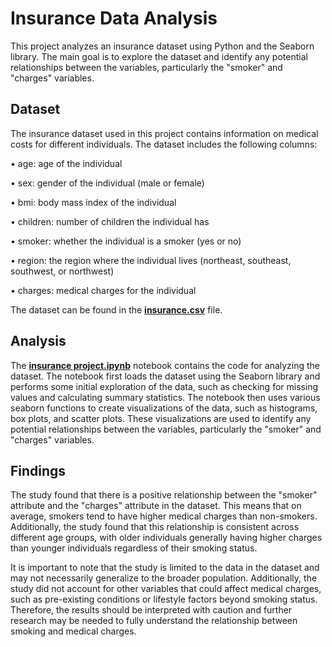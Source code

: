 # **Insurance Data Analysis** #

This project analyzes an insurance dataset using Python and the Seaborn library. The main goal is to explore the dataset and identify any potential relationships between the variables, particularly the "smoker" and "charges" variables.

## **Dataset** ##
The insurance dataset used in this project contains information on medical costs for different individuals. The dataset includes the following columns:

•	age: age of the individual

•	sex: gender of the individual (male or female)

•	bmi: body mass index of the individual

•	children: number of children the individual has

•	smoker: whether the individual is a smoker (yes or no)

•	region: the region where the individual lives (northeast, southeast, southwest, or northwest)

•	charges: medical charges for the individual

The dataset can be found in the [**insurance.csv**](https://github.com/OlePole1/Portfolio_projects/blob/main/Insurance%20Data%20Analysis/insurance-data.csv) file.

## **Analysis** ##
The [**insurance project.ipynb**](https://github.com/OlePole1/Portfolio_projects/blob/main/Insurance%20Data%20Analysis/Insurance%20project.ipynb) notebook contains the code for analyzing the dataset. The notebook first loads the dataset using the Seaborn library and performs some initial exploration of the data, such as checking for missing values and calculating summary statistics.
The notebook then uses various seaborn functions to create visualizations of the data, such as histograms, box plots, and scatter plots. These visualizations are used to identify any potential relationships between the variables, particularly the "smoker" and "charges" variables.

## **Findings** ##
The study found that there is a positive relationship between the "smoker" attribute and the "charges" attribute in the dataset. This means that on average, smokers tend to have higher medical charges than non-smokers. Additionally, the study found that this relationship is consistent across different age groups, with older individuals generally having higher charges than younger individuals regardless of their smoking status.

It is important to note that the study is limited to the data in the dataset and may not necessarily generalize to the broader population. Additionally, the study did not account for other variables that could affect medical charges, such as pre-existing conditions or lifestyle factors beyond smoking status. Therefore, the results should be interpreted with caution and further research may be needed to fully understand the relationship between smoking and medical charges.

